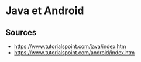 
# Java et Android

## Sources

- https://www.tutorialspoint.com/java/index.htm
- https://www.tutorialspoint.com/android/index.htm
